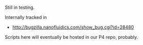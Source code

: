 Still in testing.

Internally tracked in
* http://bugzilla.nanofluidics.com/show_bug.cgi?id=28480

Scripts here will eventually be hosted in our P4 repo, probably.
